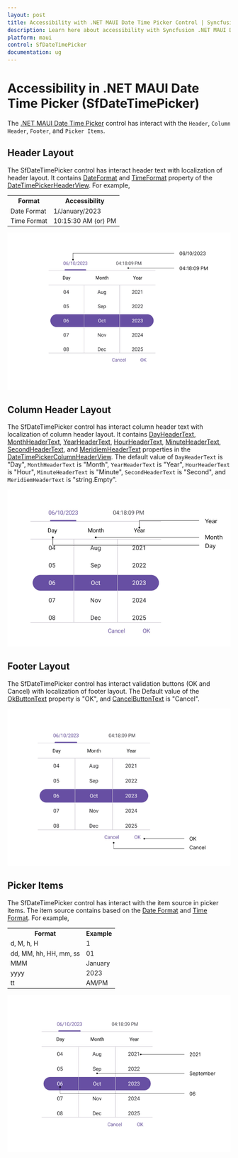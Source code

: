 ```yaml
---
layout: post
title: Accessibility with .NET MAUI Date Time Picker Control | Syncfusion
description: Learn here about accessibility with Syncfusion .NET MAUI Date Time Picker (SfDateTimePicker) control.
platform: maui
control: SfDateTimePicker
documentation: ug
---
```


# Accessibility in .NET MAUI Date Time Picker (SfDateTimePicker)

The [.NET MAUI Date Time Picker](https://www.syncfusion.com/maui-controls/maui-datetimepicker) control has interact with the `Header`, `Column Header`, `Footer`, and `Picker Items`.

## Header Layout

The SfDateTimePicker control has interact header text with localization of header layout. It contains [DateFormat](https://help.syncfusion.com/cr/maui/Syncfusion.Maui.Picker.SfDateTimePicker.html#Syncfusion_Maui_Picker_SfDateTimePicker_DateFormat) and [TimeFormat](https://help.syncfusion.com/cr/maui/Syncfusion.Maui.Picker.SfDateTimePicker.html#Syncfusion_Maui_Picker_SfDateTimePicker_TimeFormat) property of the [DateTimePickerHeaderView](https://help.syncfusion.com/cr/maui/Syncfusion.Maui.Picker.DateTimePickerHeaderView.html). For example,

<table>
<tr>
<th>Format</th>
<th>Accessibility</th>
</tr>
<tr>
<td>Date Format</td>
<td>1/January/2023</td>
</tr>
<tr>
<td>Time Format</td>
<td>10:15:30 AM (or) PM</td>
</tr>
</table>

![Header Layout in .NET MAUI Date Time Picker.](images/accessibility/maui-accessibility-datetimepicker-header.png)

## Column Header Layout

The SfDateTimePicker control has interact column header text with localization of column header layout. It contains [DayHeaderText](https://help.syncfusion.com/cr/maui/Syncfusion.Maui.Picker.DateTimePickerColumnHeaderView.html#Syncfusion_Maui_Picker_DateTimePickerColumnHeaderView_DayHeaderText), [MonthHeaderText](https://help.syncfusion.com/cr/maui/Syncfusion.Maui.Picker.DateTimePickerColumnHeaderView.html#Syncfusion_Maui_Picker_DateTimePickerColumnHeaderView_MonthHeaderText), [YearHeaderText](https://help.syncfusion.com/cr/maui/Syncfusion.Maui.Picker.DateTimePickerColumnHeaderView.html#Syncfusion_Maui_Picker_DateTimePickerColumnHeaderView_YearHeaderText), [HourHeaderText](https://help.syncfusion.com/cr/maui/Syncfusion.Maui.Picker.DateTimePickerColumnHeaderView.html#Syncfusion_Maui_Picker_DateTimePickerColumnHeaderView_HourHeaderText), [MinuteHeaderText](https://help.syncfusion.com/cr/maui/Syncfusion.Maui.Picker.DateTimePickerColumnHeaderView.html#Syncfusion_Maui_Picker_DateTimePickerColumnHeaderView_MinuteHeaderText), [SecondHeaderText](https://help.syncfusion.com/cr/maui/Syncfusion.Maui.Picker.DateTimePickerColumnHeaderView.html#Syncfusion_Maui_Picker_DateTimePickerColumnHeaderView_SecondHeaderText), and [MeridiemHeaderText](https://help.syncfusion.com/cr/maui/Syncfusion.Maui.Picker.DateTimePickerColumnHeaderView.html#Syncfusion_Maui_Picker_DateTimePickerColumnHeaderView_MeridiemHeaderText) properties in the [DateTimePickerColumnHeaderView](https://help.syncfusion.com/cr/maui/Syncfusion.Maui.Picker.DateTimePickerColumnHeaderView.html). The default value of `DayHeaderText` is "Day", `MonthHeaderText` is "Month", `YearHeaderText` is "Year", `HourHeaderText` is "Hour", `MinuteHeaderText` is "Minute", `SecondHeaderText` is "Second", and `MeridiemHeaderText` is "string.Empty".

![Column Header Layout in .NET MAUI Date Time Picker.](images/accessibility/maui-accessibility-datetimepicker-columnheader.png)

## Footer Layout

The SfDateTimePicker control has interact validation buttons (OK and Cancel) with localization of footer layout. The Default value of the [OkButtonText](https://help.syncfusion.com/cr/maui/Syncfusion.Maui.Picker.PickerFooterView.html#Syncfusion_Maui_Picker_PickerFooterView_OkButtonText) property is "OK", and [CancelButtonText](https://help.syncfusion.com/cr/maui/Syncfusion.Maui.Picker.PickerFooterView.html#Syncfusion_Maui_Picker_PickerFooterView_CancelButtonText) is "Cancel".

![Footer Layout in .NET MAUI Date Time Picker.](images/accessibility/maui-accessibility-datetimepicker-footer.png)

## Picker Items

The SfDateTimePicker control has interact with the item source in picker items. The item source contains based on the [Date Format](https://help.syncfusion.com/cr/maui/Syncfusion.Maui.Picker.PickerDateFormat.html) and [Time Format](https://help.syncfusion.com/cr/maui/Syncfusion.Maui.Picker.PickerTimeFormat.html). For example, 

<table>
<tr>
<th>Format</th>
<th>Example</th></tr>
<tr>
<td>d, M, h, H</td>
<td>1</td>
</tr>
<tr>
<td>dd, MM, hh, HH, mm, ss</td>
<td>01</td>
</tr>
<tr>
<td>MMM</td>
<td>January</td>
</tr> 
<tr>
<td>yyyy</td>
<td>2023</td>
</tr>
<tr>
<td>tt</td>
<td>AM/PM</td>
</tr>
</table>

![Picker Items in .NET MAUI Date Time Picker.](images/accessibility/maui-accessibility-datetimepicker-items.png)
